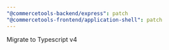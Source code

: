 ```yaml
---
"@commercetools-backend/express": patch
"@commercetools-frontend/application-shell": patch
---
```


Migrate to Typescript v4
